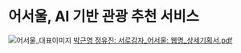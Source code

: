 # 어서울, AI 기반 관광 추천 서비스

![어서울_대표이미지](https://github.com/Dudumchit20/wheresMySeoul/assets/114843604/2116675f-8478-458a-9adf-6eef60fe61e5)
[박근영 정유진: 서로감자_어서울: 웹명_상세기획서.pdf](https://github.com/Dudumchit20/wheresMySeoul/files/15330257/_._.pdf)
